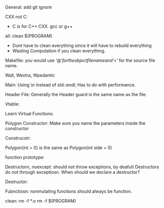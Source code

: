 
General: 
add git ignore 

CXX not C: 
- C is for C++ CXX. gcc or g++


all: clean $(PROGRAM) 
- Dont have to clean everything since it will have to rebuild everything 
- Wasting Computation if you clean everything. 

Makefile: 
you would use ‘$@’ for the object file name and ‘$<’ for the source file name.


Wall, Wextra, Wpedantic 

Main: 
Using \n instead of std::endl; 
Has to do with performance. 

Header File:
Generally the Header guard is the same name as the file. 

Vtable: 

Learn Virtual Functions: 

Polygon Constructor: 
Make sure you name the parameters inside the constructor 

Construcotr: 

Polygon(int = 0) is the same as Polygon(int side = 0)

function prototype: 

Destructorn, noexcept: 
should not throw exceptions, by deafult Destructors do not through exceptiosn. 
When should we declare a destructor? 

Destructor: 

Fubnctiosn: 
nonmutating functions should always be function. 


clean: 
	rm -f *.o
	rm -f $(PROGRAM)


